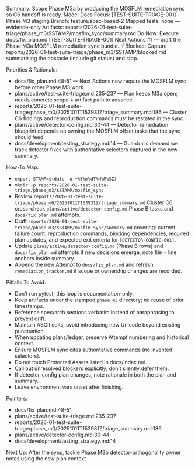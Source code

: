 Summary: Scope Phase M3a by producing the MOSFLM remediation sync so C6 handoff is ready.
Mode: Docs
Focus: [TEST-SUITE-TRIAGE-001] Phase M3 staging
Branch: feature/spec-based-2
Mapped tests: none — evidence-only
Artifacts: reports/2026-01-test-suite-triage/phase_m3/$STAMP/mosflm_sync/summary.md
Do Now: Execute docs/fix_plan.md [TEST-SUITE-TRIAGE-001] Next Actions #1 — draft the Phase M3a MOSFLM remediation sync bundle.
If Blocked: Capture reports/2026-01-test-suite-triage/phase_m3/$STAMP/blocked.md summarising the obstacle (include git status) and stop.

Priorities & Rationale:
- docs/fix_plan.md:48-51 — Next Actions now require the MOSFLM sync before other Phase M3 work.
- plans/active/test-suite-triage.md:235-237 — Plan keeps M3a open; needs concrete scope + artifact path to advance.
- reports/2026-01-test-suite-triage/phase_m0/20251011T153931Z/triage_summary.md:186 — Cluster C6 findings and reproduction commands must be restated in the sync.
- plans/active/detector-config.md:30-44 — Detector remediation blueprint depends on owning the MOSFLM offset tasks that the sync should feed.
- docs/development/testing_strategy.md:14 — Guardrails demand we track detector fixes with authoritative selectors captured in the new summary.

How-To Map:
- `export STAMP=$(date -u +%Y%m%dT%H%M%SZ)`
- `mkdir -p reports/2026-01-test-suite-triage/phase_m3/$STAMP/mosflm_sync`
- Review `reports/2026-01-test-suite-triage/phase_m0/20251011T153931Z/triage_summary.md` Cluster C6; cross-check `plans/active/detector-config.md` Phase B tasks and `docs/fix_plan.md` attempts.
- Draft `reports/2026-01-test-suite-triage/phase_m3/$STAMP/mosflm_sync/summary.md` covering: current failure count, reproduction commands, blocking dependencies, required plan updates, and expected exit criteria for `[DETECTOR-CONFIG-001]`.
- Update `plans/active/detector-config.md` (Phase B rows) and `docs/fix_plan.md` attempts if new decisions emerge; note file + line anchors inside summary.
- Append the new Attempt to `docs/fix_plan.md` and refresh `remediation_tracker.md` if scope or ownership changes are recorded.

Pitfalls To Avoid:
- Don’t run pytest; this loop is documentation-only.
- Keep artifacts under the stamped `phase_m3` directory; no reuse of prior timestamps.
- Reference spec/arch sections verbatim instead of paraphrasing to prevent drift.
- Maintain ASCII edits; avoid introducing new Unicode beyond existing punctuation.
- When updating plans/ledger, preserve Attempt numbering and historical context.
- Ensure MOSFLM sync cites authoritative commands (no invented selectors).
- Do not touch Protected Assets listed in docs/index.md.
- Call out unresolved blockers explicitly; don’t silently defer them.
- If detector-config plan changes, note rationale in both the plan and summary.
- Leave environment vars unset after finishing.

Pointers:
- docs/fix_plan.md:48-51
- plans/active/test-suite-triage.md:235-237
- reports/2026-01-test-suite-triage/phase_m0/20251011T153931Z/triage_summary.md:186
- plans/active/detector-config.md:30-44
- docs/development/testing_strategy.md:14

Next Up: After the sync, tackle Phase M3b detector-orthogonality owner notes using the new plan context.

